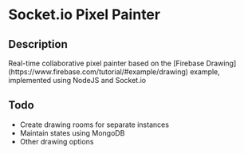 <h1>Socket.io Pixel Painter</h1>

<h2>Description</h2>
Real-time collaborative pixel painter based on the [Firebase Drawing](https://www.firebase.com/tutorial/#example/drawing) example, implemented using NodeJS and Socket.io

<h2>Todo</h2>

<ul>
<li>Create drawing rooms for separate instances</li>
<li>Maintain states using MongoDB</li>
<li>Other drawing options</li>
</ul>
